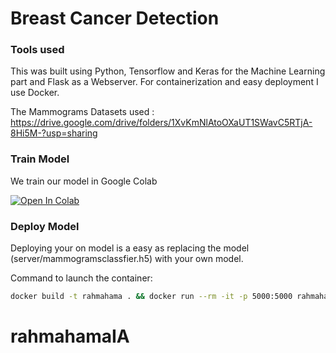 # Breast Cancer Detection

### Tools used

This was built using Python, Tensorflow and Keras for the Machine Learning part and Flask as a Webserver. For containerization and easy deployment I use Docker. 

The Mammograms Datasets used : https://drive.google.com/drive/folders/1XvKmNlAtoOXaUT1SWavC5RTjA-8Hi5M-?usp=sharing

### Train  Model
We train our model in Google Colab

[![Open In Colab](https://colab.research.google.com/github/med-mk/rahmahamaIA/Mini_Projet_IA.ipynb)](https://colab.research.google.com/github/med-mk/rahmahamaIA/Mini_Projet_IA.ipynb)


### Deploy Model

Deploying your on model is a easy as replacing the model (server/mammogramsclassfier.h5) with your own model.

Command to launch the container:
```bash
docker build -t rahmahama . && docker run --rm -it -p 5000:5000 rahmahama
```

# rahmahamaIA
